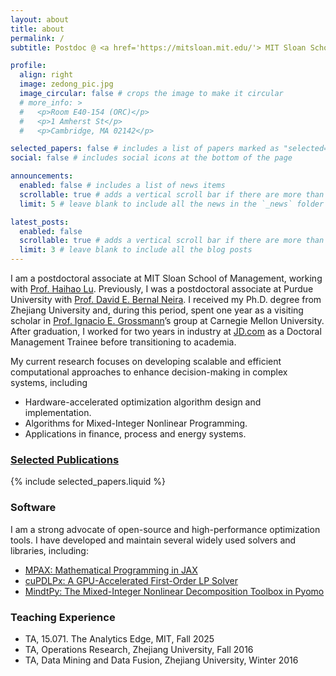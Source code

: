 ```yaml
---
layout: about
title: about
permalink: /
subtitle: Postdoc @ <a href='https://mitsloan.mit.edu/'> MIT Sloan School of Management</a>

profile:
  align: right
  image: zedong_pic.jpg
  image_circular: false # crops the image to make it circular
  # more_info: >
  #   <p>Room E40-154 (ORC)</p>
  #   <p>1 Amherst St</p>
  #   <p>Cambridge, MA 02142</p>

selected_papers: false # includes a list of papers marked as "selected={true}"
social: false # includes social icons at the bottom of the page

announcements:
  enabled: false # includes a list of news items
  scrollable: true # adds a vertical scroll bar if there are more than 3 news items
  limit: 5 # leave blank to include all the news in the `_news` folder

latest_posts:
  enabled: false
  scrollable: true # adds a vertical scroll bar if there are more than 3 new posts items
  limit: 3 # leave blank to include all the blog posts
---
```


I am a postdoctoral associate at MIT Sloan School of Management, working with [Prof. Haihao Lu](https://mitsloan.mit.edu/faculty/directory/haihao-lu). Previously, I was a postdoctoral associate at Purdue University with [Prof. David E. Bernal Neira](https://secquoia.github.io/1-bernalde.html). I received my Ph.D. degree from Zhejiang University and, during this period, spent one year as a visiting scholar in [Prof. Ignacio E. Grossmann](https://engineering.cmu.edu/directory/bios/grossmann-ignacio.html)’s group at Carnegie Mellon University. After graduation, I worked for two years in industry at [JD.com](https://corporate.jd.com/home) as a Doctoral Management Trainee before transitioning to academia.

My current research focuses on developing scalable and efficient computational approaches to enhance decision-making in complex systems, including
- Hardware-accelerated optimization algorithm design and implementation.
- Algorithms for Mixed-Integer Nonlinear Programming.
- Applications in finance, process and energy systems.


<h3>
  <a href="{{ '/publications/' | relative_url }}" style="color: inherit">Selected Publications</a>
</h3>
{% include selected_papers.liquid %}



### Software
I am a strong advocate of open-source and high-performance optimization tools. I have developed and maintain several widely used solvers and libraries, including:
- [MPAX: Mathematical Programming in JAX](https://github.com/MIT-Lu-Lab/MPAX/)
- [cuPDLPx: A GPU-Accelerated First-Order LP Solver](https://github.com/MIT-Lu-Lab/cuPDLPx)
- [MindtPy: The Mixed-Integer Nonlinear Decomposition Toolbox in Pyomo](https://pyomo.readthedocs.io/en/stable/explanation/solvers/mindtpy.html)

### Teaching Experience

- TA, 15.071. The Analytics Edge, MIT, Fall 2025
- TA, Operations Research, Zhejiang University, Fall 2016
- TA, Data Mining and Data Fusion, Zhejiang University, Winter 2016

<!-- . My work integrates a broad range of methodologies, including mathematical modeling, algorithm design, uncertainty quantification, and hardware-accelerated solver implementation, with a strong emphasis on open-source and high-performance tools. -->


<!-- Write your biography here. Tell the world about yourself. Link to your favorite [subreddit](http://reddit.com). You can put a picture in, too. The code is already in, just name your picture `prof_pic.jpg` and put it in the `img/` folder.

Put your address / P.O. box / other info right below your picture. You can also disable any of these elements by editing `profile` property of the YAML header of your `_pages/about.md`. Edit `_bibliography/papers.bib` and Jekyll will render your [publications page](/al-folio/publications/) automatically.

Link to your social media connections, too. This theme is set up to use [Font Awesome icons](https://fontawesome.com/) and [Academicons](https://jpswalsh.github.io/academicons/), like the ones below. Add your Facebook, Twitter, LinkedIn, Google Scholar, or just disable all of them. -->
